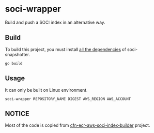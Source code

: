 # soci-wrapper
Build and push a SOCI index in an alternative way.

## Build
To build this project, you must install [all the dependencies](https://github.com/awslabs/soci-snapshotter/blob/main/docs/build.md#dependencies) of soci-snapshotter.

```
go build
```

## Usage
It can only be built on Linux environment. 

```
soci-wrapper REPOSITORY_NAME DIGEST AWS_REGION AWS_ACCOUNT
```

## NOTICE
Most of the code is copied from [cfn-ecr-aws-soci-index-builder](https://github.com/aws-ia/cfn-ecr-aws-soci-index-builder) project.
